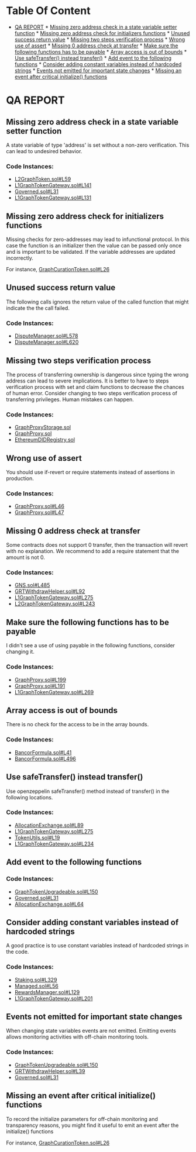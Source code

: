 Table Of Content
================

* [QA REPORT](#qa-report)
        * [Missing zero address check in a state variable setter function](#missing-zero-address-check-in-a-state-variable-setter-function)
        * [Missing zero address check for initializers functions](#missing-zero-address-check-for-initializers-functions)
        * [Unused success return value](#unused-success-return-value)
        * [Missing two steps verification process](#missing-two-steps-verification-process)
        * [Wrong use of assert](#wrong-use-of-assert)
        * [Missing 0 address check at transfer](#missing-0-address-check-at-transfer)
        * [Make sure the following functions has to be payable](#make-sure-the-following-functions-has-to-be-payable)
        * [Array access is out of bounds](#array-access-is-out-of-bounds)
        * [Use safeTransfer() instead transfer()](#use-safetransfer-instead-transfer)
        * [Add event to the following functions](#add-event-to-the-following-functions)
        * [Consider adding constant variables instead of hardcoded strings](#consider-adding-constant-variables-instead-of-hardcoded-strings)
        * [Events not emitted for important state changes](#events-not-emitted-for-important-state-changes)
        * [Missing an event after critical initialize() functions](#missing-an-event-after-critical-initialize-functions)

# QA REPORT

## Missing zero address check in a state variable setter function
A state variable of type 'address' is set without a non-zero verification. This can lead to undesired behavior.

### Code Instances:
- [L2GraphToken.sol#L59](https://github.com/code-423n4/2022-10-thegraph/tree/main/contracts/l2/token/L2GraphToken.sol#L59)
- [L1GraphTokenGateway.sol#L141](https://github.com/code-423n4/2022-10-thegraph/tree/main/contracts/gateway/L1GraphTokenGateway.sol#L141)
- [Governed.sol#L31](https://github.com/code-423n4/2022-10-thegraph/tree/main/contracts/governance/Governed.sol#L31)
- [L1GraphTokenGateway.sol#L131](https://github.com/code-423n4/2022-10-thegraph/tree/main/contracts/gateway/L1GraphTokenGateway.sol#L131)

## Missing zero address check for initializers functions
Missing checks for zero-addresses may lead to infunctional protocol. In this case the function is an initializer then the value can be passed only once and is important to be validated. If the variable addresses are updated incorrectly.

For instance, [GraphCurationToken.sol#L26](https://github.com/code-423n4/2022-10-thegraph/tree/main/contracts/curation/GraphCurationToken.sol#L26)

## Unused success return value
The following calls ignores the return value of the called function that might indicate the the call failed.

### Code Instances:
- [DisputeManager.sol#L578](https://github.com/code-423n4/2022-10-thegraph/tree/main/contracts/disputes/DisputeManager.sol#L578)
- [DisputeManager.sol#L620](https://github.com/code-423n4/2022-10-thegraph/tree/main/contracts/disputes/DisputeManager.sol#L620)

## Missing two steps verification process
The process of transferring ownership is dangerous since typing the wrong address can lead to severe implications. It is better to have to steps verification process with set and claim functions to decrease the chances of human error. Consider changing to two steps verification process of transferring privileges. Human mistakes can happen.

### Code Instances:
- [GraphProxyStorage.sol](https://github.com/code-423n4/2022-10-thegraph/tree/main/contracts/upgrades/GraphProxyStorage.sol)
- [GraphProxy.sol](https://github.com/code-423n4/2022-10-thegraph/tree/main/contracts/upgrades/GraphProxy.sol)
- [EthereumDIDRegistry.sol](https://github.com/code-423n4/2022-10-thegraph/tree/main/contracts/discovery/erc1056/EthereumDIDRegistry.sol)

## Wrong use of assert
You should use if-revert or require statements instead of assertions in production.

### Code Instances:
- [GraphProxy.sol#L46](https://github.com/code-423n4/2022-10-thegraph/tree/main/contracts/upgrades/GraphProxy.sol#L46)
- [GraphProxy.sol#L47](https://github.com/code-423n4/2022-10-thegraph/tree/main/contracts/upgrades/GraphProxy.sol#L47)

## Missing 0 address check at transfer
Some contracts does not support 0 transfer, then the transaction will revert with no explanation. We recommend to add a require statement that the amount is not 0.

### Code Instances:
- [GNS.sol#L485](https://github.com/code-423n4/2022-10-thegraph/tree/main/contracts/discovery/GNS.sol#L485)
- [GRTWithdrawHelper.sol#L92](https://github.com/code-423n4/2022-10-thegraph/tree/main/contracts/statechannels/GRTWithdrawHelper.sol#L92)
- [L1GraphTokenGateway.sol#L275](https://github.com/code-423n4/2022-10-thegraph/tree/main/contracts/gateway/L1GraphTokenGateway.sol#L275)
- [L2GraphTokenGateway.sol#L243](https://github.com/code-423n4/2022-10-thegraph/tree/main/contracts/l2/gateway/L2GraphTokenGateway.sol#L243)

## Make sure the following functions has to be payable
I didn't see a use of using payable in the following functions, consider changing it.

### Code Instances:
- [GraphProxy.sol#L199](https://github.com/code-423n4/2022-10-thegraph/tree/main/contracts/upgrades/GraphProxy.sol#L199)
- [GraphProxy.sol#L191](https://github.com/code-423n4/2022-10-thegraph/tree/main/contracts/upgrades/GraphProxy.sol#L191)
- [L1GraphTokenGateway.sol#L269](https://github.com/code-423n4/2022-10-thegraph/tree/main/contracts/gateway/L1GraphTokenGateway.sol#L269)

## Array access is out of bounds
There is no check for the access to be in the array bounds.

### Code Instances:
- [BancorFormula.sol#L41](https://github.com/code-423n4/2022-10-thegraph/tree/main/contracts/bancor/BancorFormula.sol#L41)
- [BancorFormula.sol#L496](https://github.com/code-423n4/2022-10-thegraph/tree/main/contracts/bancor/BancorFormula.sol#L496)

## Use safeTransfer() instead transfer()
Use openzeppelin safeTransfer() method instead of transfer() in the following locations.

### Code Instances:
- [AllocationExchange.sol#L89](https://github.com/code-423n4/2022-10-thegraph/tree/main/contracts/statechannels/AllocationExchange.sol#L89)
- [L1GraphTokenGateway.sol#L275](https://github.com/code-423n4/2022-10-thegraph/tree/main/contracts/gateway/L1GraphTokenGateway.sol#L275)
- [TokenUtils.sol#L19](https://github.com/code-423n4/2022-10-thegraph/tree/main/contracts/utils/TokenUtils.sol#L19)
- [L1GraphTokenGateway.sol#L234](https://github.com/code-423n4/2022-10-thegraph/tree/main/contracts/gateway/L1GraphTokenGateway.sol#L234)

## Add event to the following functions


### Code Instances:
- [GraphTokenUpgradeable.sol#L150](https://github.com/code-423n4/2022-10-thegraph/tree/main/contracts/l2/token/GraphTokenUpgradeable.sol#L150)
- [Governed.sol#L31](https://github.com/code-423n4/2022-10-thegraph/tree/main/contracts/governance/Governed.sol#L31)
- [AllocationExchange.sol#L64](https://github.com/code-423n4/2022-10-thegraph/tree/main/contracts/statechannels/AllocationExchange.sol#L64)

## Consider adding constant variables instead of hardcoded strings
A good practice is to use constant variables instead of hardcoded strings in the code.

### Code Instances:
- [Staking.sol#L329](https://github.com/code-423n4/2022-10-thegraph/tree/main/contracts/staking/Staking.sol#L329)
- [Managed.sol#L56](https://github.com/code-423n4/2022-10-thegraph/tree/main/contracts/governance/Managed.sol#L56)
- [RewardsManager.sol#L129](https://github.com/code-423n4/2022-10-thegraph/tree/main/contracts/rewards/RewardsManager.sol#L129)
- [L1GraphTokenGateway.sol#L201](https://github.com/code-423n4/2022-10-thegraph/tree/main/contracts/gateway/L1GraphTokenGateway.sol#L201)

## Events not emitted for important state changes
When changing state variables events are not emitted. Emitting events allows monitoring activities with off-chain monitoring tools.

### Code Instances:
- [GraphTokenUpgradeable.sol#L150](https://github.com/code-423n4/2022-10-thegraph/tree/main/contracts/l2/token/GraphTokenUpgradeable.sol#L150)
- [GRTWithdrawHelper.sol#L39](https://github.com/code-423n4/2022-10-thegraph/tree/main/contracts/statechannels/GRTWithdrawHelper.sol#L39)
- [Governed.sol#L31](https://github.com/code-423n4/2022-10-thegraph/tree/main/contracts/governance/Governed.sol#L31)

## Missing an event after critical initialize() functions
To record the initialize parameters for off-chain monitoring and transparency reasons, you might find it useful to emit an event after the initialize() functions

For instance, [GraphCurationToken.sol#L26](https://github.com/code-423n4/2022-10-thegraph/tree/main/contracts/curation/GraphCurationToken.sol#L26)
